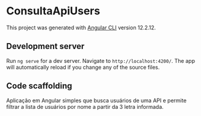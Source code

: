 # ConsultaApiUsers

This project was generated with [Angular CLI](https://github.com/angular/angular-cli) version 12.2.12.

## Development server

Run `ng serve` for a dev server. Navigate to `http://localhost:4200/`. The app will automatically reload if you change any of the source files.

## Code scaffolding
 Aplicação em Angular simples que busca usuários de uma API e permite filtrar a lista de usuários por nome a partir da 3 letra informada.
